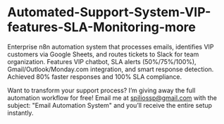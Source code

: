 # Automated-Support-System-VIP-features-SLA-Monitoring-more
Enterprise n8n automation system that processes emails, identifies VIP customers via Google Sheets, and routes tickets to Slack for team organization. Features VIP chatbot, SLA alerts (50%/75%/100%), Gmail/Outlook/Monday.com integration, and smart response detection. Achieved 80% faster responses and 100% SLA compliance.

Want to transform your support process?
I’m giving away the full automation workflow for free!
Email me at spiliossp@gmail.com
 with the subject:
"Email Automation System" and you’ll receive the entire setup instantly.
